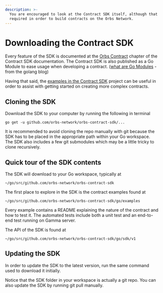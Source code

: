 ```yaml
---
description: >-
  You are encouraged to look at the Contract SDK itself, although that is not
  required in order to build contracts on the Orbs Network.
---
```


# Downloading the Contract SDK

Every feature of the SDK is documented at the [Orbs Contract](../orbs-contracts/smart-contracts.md) chapter of the Contract SDK documentation. The Contract SDK is also published as a Go Module to ease usage when developing a contract. \([what are Go Modules](https://blog.golang.org/using-go-modules) - from the golang blog\)

Having that said, the [examples in the Contract SDK](https://github.com/orbs-network/orbs-contract-sdk/tree/master/go/examples) project can be useful in order to assist with getting started on creating more complex contracts.

## Cloning the SDK

Download the SDK to your computer by running the following in terminal

```
go get -u github.com/orbs-network/orbs-contract-sdk/...
```

It is recommended to avoid cloning the repo manually with git because the SDK has to be placed in the appropriate path within your Go workspace. The SDK also includes a few git submodules which may be a little tricky to clone recursively.

## Quick tour of the SDK contents

The SDK will download to your Go workspace, typically at

```text
~/go/src/github.com/orbs-network/orbs-contract-sdk
```

The first place to explore in the SDK is the contract examples found at

```text
~/go/src/github.com/orbs-network/orbs-contract-sdk/go/examples
```

Every example contains a README explaining the nature of the contract and how to test it. The automated tests include both a unit test and an end-to-end test running on Gamma server.

The API of the SDK is found at

```text
~/go/src/github.com/orbs-network/orbs-contract-sdk/go/sdk/v1
```

## Updating the SDK

In order to update the SDK to the latest version, run the same command used to download it initially.

Notice that the SDK folder in your workspace is actually a git repo. You can also update the SDK by running git pull manually.

